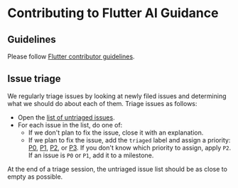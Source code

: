 # Contributing to Flutter AI Guidance

## Guidelines

Please follow
[Flutter contributor guidelines](https://github.com/flutter/flutter/blob/master/CONTRIBUTING.md).

## Issue triage

We regularly triage issues by looking at newly filed issues and determining what
we should do about each of them. Triage issues as follows:

- Open the [list of untriaged issues][untriaged_list].
- For each issue in the list, do one of:
  - If we don't plan to fix the issue, close it with an explanation.
  - If we plan to fix the issue, add the `triaged` label and assign a priority: [P0][P0], [P1][P1], [P2][P2], or [P3][P3]. If you don't know which priority to assign, apply `P2`. If an issue is `P0` or `P1`, add it to a milestone.

At the end of a triage session, the untriaged issue list should be as close to
empty as possible.

[untriaged_list]: https://github.com/flutter/ai-guidance/issues?q=is%3Aissue+state%3Aopen+-label%3Atriaged
[P0]: https://github.com/flutter/ai-guidance/labels?q=P0
[P1]: https://github.com/flutter/ai-guidance/labels?q=P1
[P2]: https://github.com/flutter/ai-guidance/labels?q=P2
[P3]: https://github.com/flutter/ai-guidance/labels?q=P3

